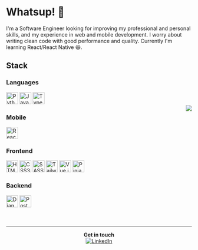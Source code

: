 # Whatsup! 👋
I'm a Software Engineer looking for improving my professional and personal skills, and my experience in web and mobile development. I worry about writing clean code with good performance and quality. Currently I'm learning React/React Native 😃.

## Stack

### Languages
<div>
<img title="Python" alt="Python Logo" height="32" width="32" src="https://cdn3.iconfinder.com/data/icons/logos-and-brands-adobe/512/267_Python-512.png" />
<img title="JavaScript" alt="JavaScript Logo" height="32" width="32" src="https://cdn.icon-icons.com/icons2/2108/PNG/512/javascript_icon_130900.png" />
<img title="TypeScript" alt="TypeScript Logo" height="32" width="32" src="https://miro.medium.com/max/256/1*tYwniVWMqcytJ1AQ6zud7A.png" />
</div>

<img src="https://raw.githubusercontent.com/MicaelliMedeiros/micaellimedeiros/master/image/computer-illustration.png" align="right" />

### Mobile
<div>
  <img title="React Native" alt="React Native Logo" height="32" width="32" src="https://cdn4.iconfinder.com/data/icons/logos-3/600/React.js_logo-512.png" />
</div>

### Frontend

<div>
<img title="HTML5" alt="HTML5 Logo" height="32" width="32" src="https://www.freepnglogos.com/uploads/html5-logo-png/html5-logo-html-logo-0.png" />
<img title="CSS3" alt="CSS3 Logo" height="32" width="32" src="https://cdn4.iconfinder.com/data/icons/social-media-logos-6/512/121-css3-512.png" />
<img title="SASS" alt="SASS Logo" height="32" width="32" src="https://sass-lang.com/assets/img/styleguide/seal-color-aef0354c.png" />
<img title="Tailwind CSS" alt="Tailwind CSS Logo" height="32" width="32" src="https://upload.wikimedia.org/wikipedia/commons/thumb/d/d5/Tailwind_CSS_Logo.svg/480px-Tailwind_CSS_Logo.svg.png" />
<img title="Vue.js" alt="Vue.js Logo" height="32" width="32" src="https://vuejs.org/images/logo.png" />
<img title="Pinia" alt="Pinia Logo" height="32" width="32" src="https://pinia.vuejs.org/logo.svg" />
  
</div>

### Backend

<div>
<img title="Django Rest" alt="Django Rest Logo" height="32" width="32" src="https://iconape.com/wp-content/png_logo_vector/django.png" />
<img title="Postgres" alt="Postgres Logo" height="32" width="32" src="https://cdn.iconscout.com/icon/free/png-512/postgresql-226047.png" />
</div>

<br/>
<br/>

------
<div align="center">
<div><strong>Get in touch</strong></div>
<div>
<a href="https://www.linkedin.com/in/devguerreiro" target="_blank"><img src="https://img.shields.io/badge/LinkedIn-%230077B5.svg?&style=flat-square&logo=linkedin&logoColor=white" alt="LinkedIn"/>
</div>
</div>
